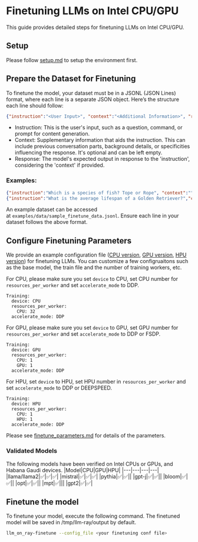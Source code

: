 # Finetuning LLMs on Intel CPU/GPU

This guide provides detailed steps for finetuning LLMs on Intel CPU/GPU.

## Setup
Please follow [setup.md](setup.md) to setup the environment first.

## Prepare the Dataset for Finetuning

To finetune the model, your dataset must be in a JSONL (JSON Lines) format, where each line is a separate JSON object. Here’s the structure each line should follow:

``` json
{"instruction":"<User Input>", "context":"<Additional Information>", "response":"<Expected Output>"}
```

- Instruction: This is the user's input, such as a question, command, or prompt for content generation.
- Context: Supplementary information that aids the instruction. This can include previous conversation parts, background details, or specificities influencing the response. It's optional and can be left empty.
- Response: The model's expected output in response to the 'instruction', considering the 'context' if provided.

### Examples:
``` json
{"instruction":"Which is a species of fish? Tope or Rope", "context":"", "response":"Tope"}
{"instruction":"What is the average lifespan of a Golden Retriever?","context":"Golden Retrievers are a generally healthy breed; they have an average lifespan of 12 to 13 years. Irresponsible breeding to meet high demand has led to the prevalence of inherited health problems in some breed lines, including allergic skin conditions, eye problems and sometimes snappiness. These problems are rarely encountered in dogs bred from responsible breeders.","response":"The average lifespan of a Golden Retriever is 12 to 13 years."}
```

An example dataset can be accessed at `examples/data/sample_finetune_data.jsonl`. Ensure each line in your dataset follows the above format.

## Configure Finetuning Parameters

We provide an example configuration file ([CPU version](../llm_on_ray/finetune/finetune.yaml), [GPU version](../examples/finetune/gpt_j_6b/finetune_intel_gpu.yaml), [HPU version](../examples/finetune/gpt_j_6b/finetune_hpu.yaml)) for finetuning LLMs. You can customize a few configruaitons such as the base model, the train file and the number of training workers, etc.

For CPU, please make sure you set `device` to CPU, set CPU number for `resources_per_worker` and set `accelerate_mode` to DDP.
```
Training:
  device: CPU
  resources_per_worker:
    CPU: 32
  accelerate_mode: DDP
```
For GPU, please make sure you set `device` to GPU, set GPU number for `resources_per_worker` and set `accelerate_mode` to DDP or FSDP.
```
Training:
  device: GPU
  resources_per_worker:
    CPU: 1
    GPU: 1
  accelerate_mode: DDP
```
For HPU, set `device` to HPU, set HPU number in `resources_per_worker` and set `accelerate_mode` to DDP or DEEPSPEED.
```
Training:
  device: HPU
  resources_per_worker:
    CPU: 1
    HPU: 1
  accelerate_mode: DDP
```
Please see [finetune_parameters.md](finetune_parameters.md) for details of the parameters.


### Validated Models
The following models have been verified on Intel CPUs or GPUs, and Habana Gaudi devices.
|Model|CPU|GPU|HPU|
|---|---|---|---|
|llama/llama2|✅|✅|✅|
|mistral|✅|✅|✅|
|pythia|✅|✅||
|gpt-j|✅|✅||
|bloom|✅|✅||
|opt|✅|✅||
|mpt|✅|||
|gpt2|✅|✅|

## Finetune the model
To finetune your model, execute the following command. The finetuned model will be saved in /tmp/llm-ray/output by default.
``` bash
llm_on_ray-finetune --config_file <your finetuning conf file>
```
